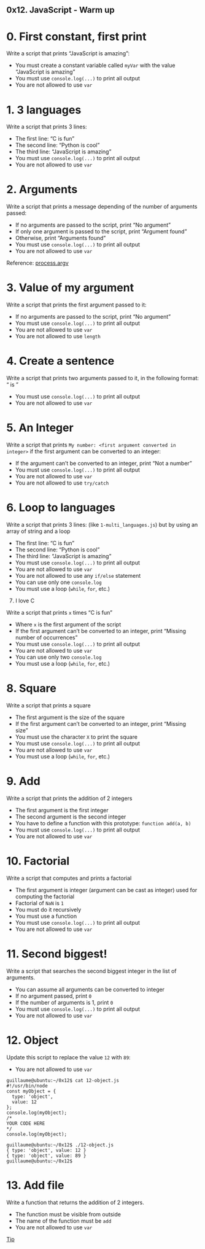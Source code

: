 ##  0x12. JavaScript - Warm up


#   0. First constant, first print

Write a script that prints “JavaScript is amazing”:

*   You must create a constant variable called `myVar` with the value “JavaScript is amazing”
*   You must use `console.log(...)` to print all output
*   You are not allowed to use `var`



#   1. 3 languages

Write a script that prints 3 lines:

*   The first line: “C is fun”
*   The second line: “Python is cool”
*   The third line: “JavaScript is amazing”
*   You must use `console.log(...)` to print all output
*   You are not allowed to use `var`



#   2. Arguments

Write a script that prints a message depending of the number of arguments passed:

*   If no arguments are passed to the script, print “No argument”
*   If only one argument is passed to the script, print “Argument found”
*   Otherwise, print “Arguments found”
*   You must use `console.log(...)` to print all output
*   You are not allowed to use `var`

Reference: [process.argv](https://alx-intranet.hbtn.io/rltoken/5kTYi3rxb6KM1_pivm-tXg)



#   3. Value of my argument

Write a script that prints the first argument passed to it:

*   If no arguments are passed to the script, print “No argument”
*   You must use `console.log(...)` to print all output
*   You are not allowed to use `var`
*   You are not allowed to use `length`



#   4. Create a sentence

Write a script that prints two arguments passed to it, in the following format: “ is ”

*   You must use `console.log(...)` to print all output
*   You are not allowed to use `var`



#   5. An Integer

Write a script that prints `My number: <first argument converted in integer>` if the first argument can be converted to an integer:

*   If the argument can’t be converted to an integer, print “Not a number”
*   You must use `console.log(...)` to print all output
*   You are not allowed to use `var`
*   You are not allowed to use `try/catch`



#   6. Loop to languages

Write a script that prints 3 lines: (like `1-multi_languages.js`) but by using an array of string and a loop

*   The first line: “C is fun”
*   The second line: “Python is cool”
*   The third line: “JavaScript is amazing”
*   You must use `console.log(...)` to print all output
*   You are not allowed to use `var`
*   You are not allowed to use any `if/else` statement
*   You can use only one `console.log`
*   You must use a loop (`while`, `for`, etc.)



7. I love C

Write a script that prints `x` times “C is fun”

*   Where `x` is the first argument of the script
*   If the first argument can’t be converted to an integer, print “Missing number of occurrences”
*   You must use `console.log(...)` to print all output
*   You are not allowed to use `var`
*   You can use only two `console.log`
*   You must use a loop (`while`, `for`, etc.)



#   8. Square

Write a script that prints a square

*   The first argument is the size of the square
*   If the first argument can’t be converted to an integer, print “Missing size”
*   You must use the character `X` to print the square
*   You must use `console.log(...)` to print all output
*   You are not allowed to use `var`
*   You must use a loop (`while`, `for`, etc.)



#   9. Add

Write a script that prints the addition of 2 integers

*   The first argument is the first integer
*   The second argument is the second integer
*   You have to define a function with this prototype: `function add(a, b)`
*   You must use `console.log(...)` to print all output
*   You are not allowed to use `var`



#   10. Factorial

Write a script that computes and prints a factorial

*   The first argument is integer (argument can be cast as integer) used for computing the factorial
*   Factorial of `NaN` is `1`
*   You must do it recursively
*   You must use a function
*   You must use `console.log(...)` to print all output
*   You are not allowed to use `var`



#   11. Second biggest!

Write a script that searches the second biggest integer in the list of arguments.

*   You can assume all arguments can be converted to integer
*   If no argument passed, print `0`
*   If the number of arguments is 1, print `0`
*   You must use `console.log(...)` to print all output
*   You are not allowed to use `var`



#   12. Object

Update this script to replace the value `12` with `89`:

*   You are not allowed to use `var`

```
guillaume@ubuntu:~/0x12$ cat 12-object.js
#!/usr/bin/node
const myObject = {
  type: 'object',
  value: 12
};
console.log(myObject);
/*
YOUR CODE HERE
*/
console.log(myObject);

guillaume@ubuntu:~/0x12$ ./12-object.js
{ type: 'object', value: 12 }
{ type: 'object', value: 89 }
guillaume@ubuntu:~/0x12$ 
```



#   13. Add file

Write a function that returns the addition of 2 integers.

*   The function must be visible from outside
*   The name of the function must be `add`
*   You are not allowed to use `var`

[Tip](https://alx-intranet.hbtn.io/rltoken/1k6VPdLchwtGubOfPyGL1Q)



